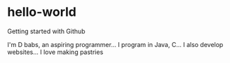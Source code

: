# hello-world
Getting started with Github

I'm D babs, an aspiring programmer...
I program in Java, C...
I also develop websites...
I love making pastries

